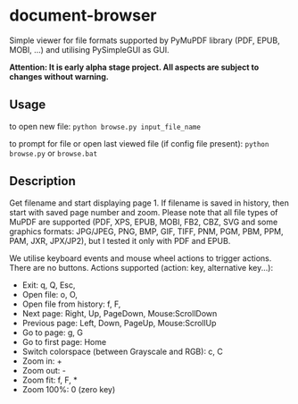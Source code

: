 # document-browser

Simple viewer for file formats supported by PyMuPDF library (PDF, EPUB, MOBI, ...) and utilising PySimpleGUI as GUI.

**Attention: It is early alpha stage project. All aspects are subject to changes without warning.**

## Usage

to open new file: `python browse.py input_file_name`

to prompt for file or open last viewed file (if config file present): `python browse.py` or `browse.bat`

## Description

Get filename and start displaying page 1. If filename is saved in history,
then start with saved page number and zoom. Please note that all file types
of MuPDF are supported (PDF, XPS, EPUB, MOBI, FB2, CBZ, SVG and some graphics 
formats: JPG/JPEG, PNG, BMP, GIF, TIFF, PNM, PGM, PBM, PPM, PAM, JXR, JPX/JP2),
but I tested it only with PDF and EPUB.

We utilise keyboard events and mouse wheel actions to trigger actions.
There are no buttons. Actions supported (action: key, alternative key...):
- Exit: q, Q, Esc,
- Open file: o, O,
- Open file from history: f, F,
- Next page: Right, Up, PageDown, Mouse:ScrollDown
- Previous page: Left, Down, PageUp, Mouse:ScrollUp
- Go to page: g, G
- Go to first page: Home
- Switch colorspace (between Grayscale and RGB): c, C
- Zoom in: +
- Zoom out: -
- Zoom fit: f, F, *
- Zoom 100%: 0 (zero key) 
